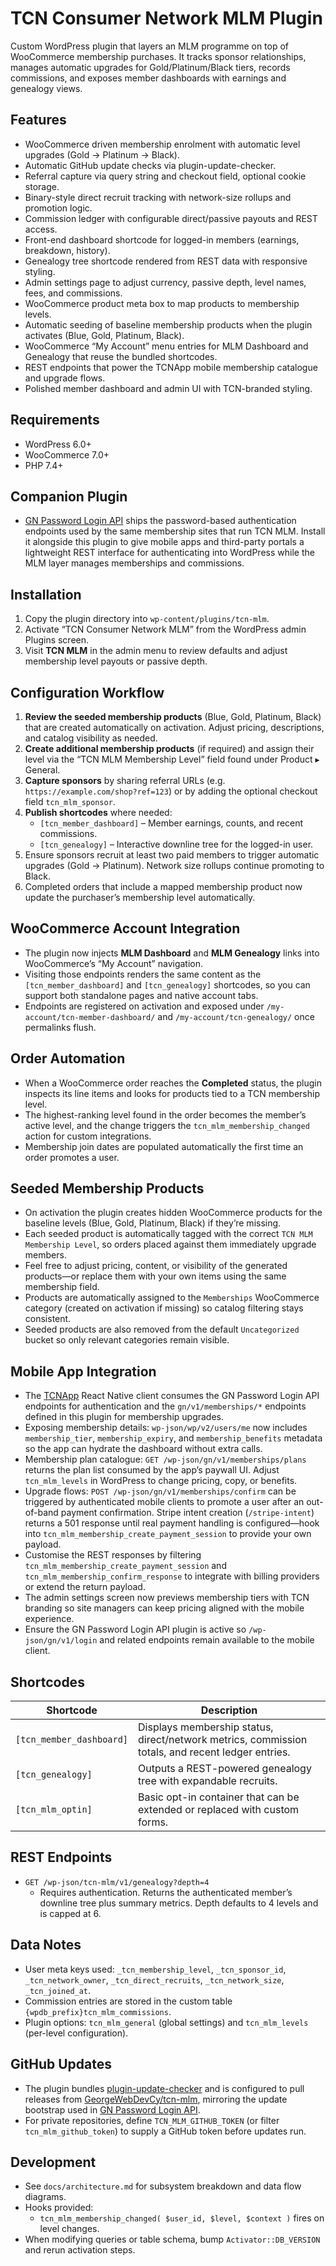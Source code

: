 ﻿# TCN Consumer Network MLM Plugin

Custom WordPress plugin that layers an MLM programme on top of WooCommerce membership purchases. It tracks sponsor relationships, manages automatic upgrades for Gold/Platinum/Black tiers, records commissions, and exposes member dashboards with earnings and genealogy views.

## Features
- WooCommerce driven membership enrolment with automatic level upgrades (Gold -> Platinum -> Black).
- Automatic GitHub update checks via plugin-update-checker.
- Referral capture via query string and checkout field, optional cookie storage.
- Binary-style direct recruit tracking with network-size rollups and promotion logic.
- Commission ledger with configurable direct/passive payouts and REST access.
- Front-end dashboard shortcode for logged-in members (earnings, breakdown, history).
- Genealogy tree shortcode rendered from REST data with responsive styling.
- Admin settings page to adjust currency, passive depth, level names, fees, and commissions.
- WooCommerce product meta box to map products to membership levels.
- Automatic seeding of baseline membership products when the plugin activates (Blue, Gold, Platinum, Black).
- WooCommerce “My Account” menu entries for MLM Dashboard and Genealogy that reuse the bundled shortcodes.
- REST endpoints that power the TCNApp mobile membership catalogue and upgrade flows.
- Polished member dashboard and admin UI with TCN-branded styling.

## Requirements
- WordPress 6.0+
- WooCommerce 7.0+
- PHP 7.4+

## Companion Plugin
- [GN Password Login API](https://github.com/GeorgeWebDevCy/gn-password-login-api) ships the password-based authentication endpoints used by the same membership sites that run TCN MLM. Install it alongside this plugin to give mobile apps and third-party portals a lightweight REST interface for authenticating into WordPress while the MLM layer manages memberships and commissions.

## Installation
1. Copy the plugin directory into `wp-content/plugins/tcn-mlm`.
2. Activate “TCN Consumer Network MLM” from the WordPress admin Plugins screen.
3. Visit **TCN MLM** in the admin menu to review defaults and adjust membership level payouts or passive depth.

## Configuration Workflow
1. **Review the seeded membership products** (Blue, Gold, Platinum, Black) that are created automatically on activation. Adjust pricing, descriptions, and catalog visibility as needed.
2. **Create additional membership products** (if required) and assign their level via the “TCN MLM Membership Level” field found under Product ▸ General.
3. **Capture sponsors** by sharing referral URLs (e.g. `https://example.com/shop?ref=123`) or by adding the optional checkout field `tcn_mlm_sponsor`.
4. **Publish shortcodes** where needed:
   - ` [tcn_member_dashboard] ` – Member earnings, counts, and recent commissions.
   - ` [tcn_genealogy] ` – Interactive downline tree for the logged-in user.
5. Ensure sponsors recruit at least two paid members to trigger automatic upgrades (Gold -> Platinum). Network size rollups continue promoting to Black.
6. Completed orders that include a mapped membership product now update the purchaser’s membership level automatically.

## WooCommerce Account Integration
- The plugin now injects **MLM Dashboard** and **MLM Genealogy** links into WooCommerce’s “My Account” navigation.
- Visiting those endpoints renders the same content as the ` [tcn_member_dashboard] ` and ` [tcn_genealogy] ` shortcodes, so you can support both standalone pages and native account tabs.
- Endpoints are registered on activation and exposed under `/my-account/tcn-member-dashboard/` and `/my-account/tcn-genealogy/` once permalinks flush.

## Order Automation
- When a WooCommerce order reaches the **Completed** status, the plugin inspects its line items and looks for products tied to a TCN membership level.
- The highest-ranking level found in the order becomes the member’s active level, and the change triggers the `tcn_mlm_membership_changed` action for custom integrations.
- Membership join dates are populated automatically the first time an order promotes a user.

## Seeded Membership Products
- On activation the plugin creates hidden WooCommerce products for the baseline levels (Blue, Gold, Platinum, Black) if they’re missing.
- Each seeded product is automatically tagged with the correct `TCN MLM Membership Level`, so orders placed against them immediately upgrade members.
- Feel free to adjust pricing, content, or visibility of the generated products—or replace them with your own items using the same membership field.
- Products are automatically assigned to the `Memberships` WooCommerce category (created on activation if missing) so catalog filtering stays consistent.
- Seeded products are also removed from the default `Uncategorized` bucket so only relevant categories remain visible.

## Mobile App Integration
- The [TCNApp](https://github.com/GeorgeWebDevCy/TCNApp) React Native client consumes the GN Password Login API endpoints for authentication and the `gn/v1/memberships/*` endpoints defined in this plugin for membership upgrades.
- Exposing membership details: `wp-json/wp/v2/users/me` now includes `membership_tier`, `membership_expiry`, and `membership_benefits` metadata so the app can hydrate the dashboard without extra calls.
- Membership plan catalogue: `GET /wp-json/gn/v1/memberships/plans` returns the plan list consumed by the app’s paywall UI. Adjust `tcn_mlm_levels` in WordPress to change pricing, copy, or benefits.
- Upgrade flows: `POST /wp-json/gn/v1/memberships/confirm` can be triggered by authenticated mobile clients to promote a user after an out-of-band payment confirmation. Stripe intent creation (`/stripe-intent`) returns a 501 response until real payment handling is configured—hook into `tcn_mlm_membership_create_payment_session` to provide your own payload.
- Customise the REST responses by filtering `tcn_mlm_membership_create_payment_session` and `tcn_mlm_membership_confirm_response` to integrate with billing providers or extend the return payload.
- The admin settings screen now previews membership tiers with TCN branding so site managers can keep pricing aligned with the mobile experience.
- Ensure the GN Password Login API plugin is active so `/wp-json/gn/v1/login` and related endpoints remain available to the mobile client.

## Shortcodes
| Shortcode | Description |
|-----------|-------------|
| ` [tcn_member_dashboard] ` | Displays membership status, direct/network metrics, commission totals, and recent ledger entries. |
| ` [tcn_genealogy] ` | Outputs a REST-powered genealogy tree with expandable recruits. |
| ` [tcn_mlm_optin] ` | Basic opt-in container that can be extended or replaced with custom forms. |

## REST Endpoints
- `GET /wp-json/tcn-mlm/v1/genealogy?depth=4`
  - Requires authentication. Returns the authenticated member’s downline tree plus summary metrics. Depth defaults to 4 levels and is capped at 6.

## Data Notes
- User meta keys used: `_tcn_membership_level`, `_tcn_sponsor_id`, `_tcn_network_owner`, `_tcn_direct_recruits`, `_tcn_network_size`, `_tcn_joined_at`.
- Commission entries are stored in the custom table `{wpdb_prefix}tcn_mlm_commissions`.
- Plugin options: `tcn_mlm_general` (global settings) and `tcn_mlm_levels` (per-level configuration).

## GitHub Updates
- The plugin bundles [plugin-update-checker](https://github.com/YahnisElsts/plugin-update-checker) and is configured to pull releases from [GeorgeWebDevCy/tcn-mlm](https://github.com/GeorgeWebDevCy/tcn-mlm), mirroring the update bootstrap used in [GN Password Login API](https://github.com/GeorgeWebDevCy/gn-password-login-api).
- For private repositories, define `TCN_MLM_GITHUB_TOKEN` (or filter `tcn_mlm_github_token`) to supply a GitHub token before updates run.

## Development
- See `docs/architecture.md` for subsystem breakdown and data flow diagrams.
- Hooks provided:
  - `tcn_mlm_membership_changed( $user_id, $level, $context )` fires on level changes.
- When modifying queries or table schema, bump `Activator::DB_VERSION` and rerun activation steps.
